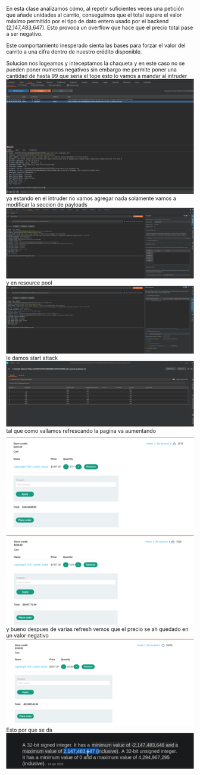 En esta clase analizamos cómo, al repetir suficientes veces una petición que añade unidades al carrito, conseguimos que el total supere el valor máximo permitido por el tipo de dato entero usado por el backend (2,147,483,647). Esto provoca un overflow que hace que el precio total pase a ser negativo.

Este comportamiento inesperado sienta las bases para forzar el valor del carrito a una cifra dentro de nuestro crédito disponible.

Solucion
nos logeamos y inteceptamos la chaqueta y en este caso no se pueden poner numeros negativos sin embargo me permite poner una cantidad de hasta 99 que seria el tope esto lo vamos a mandar al intruder
![Pasted_image_20250828212046.png](/Imagenes/Pasted_image_20250828212046.png)
ya estando en el intruder no vamos agregar nada solamente vamos a modificar la seccion de payloads
![Pasted_image_20250828212351.png](/Imagenes/Pasted_image_20250828212351.png)
y en resource pool
![Pasted_image_20250828212440.png](/Imagenes/Pasted_image_20250828212440.png)
le damos start attack
![Pasted_image_20250828212544.png](/Imagenes/Pasted_image_20250828212544.png)
tal que como vallamos refrescando la pagina va aumentando
![Pasted_image_20250828212619.png](/Imagenes/Pasted_image_20250828212619.png)
![Pasted_image_20250828212710.png](/Imagenes/Pasted_image_20250828212710.png)
y bueno despues de varias refresh vemos que el precio se ah quedado en un valor negativo
![Pasted_image_20250828213455.png](/Imagenes/Pasted_image_20250828213455.png)
Esto por que se da
![Pasted_image_20250828213332.png](/Imagenes/Pasted_image_20250828213332.png)

